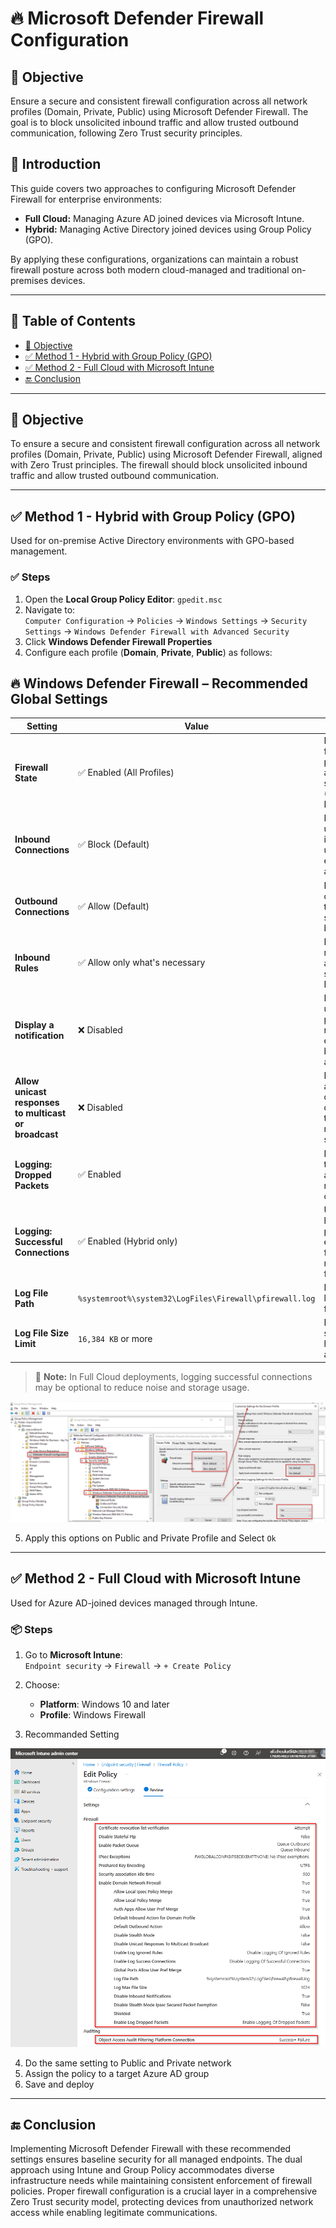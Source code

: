 # 🔥 Microsoft Defender Firewall Configuration

## 🎯 Objective

Ensure a secure and consistent firewall configuration across all network profiles (Domain, Private, Public) using Microsoft Defender Firewall. The goal is to block unsolicited inbound traffic and allow trusted outbound communication, following Zero Trust security principles.

## 📝 Introduction

This guide covers two approaches to configuring Microsoft Defender Firewall for enterprise environments:

- **Full Cloud:** Managing Azure AD joined devices via Microsoft Intune.  
- **Hybrid:** Managing Active Directory joined devices using Group Policy (GPO).

By applying these configurations, organizations can maintain a robust firewall posture across both modern cloud-managed and traditional on-premises devices.

---

## 📘 Table of Contents

* [🎯 Objective](#-objective)
* [✅ Method 1 - Hybrid with Group Policy (GPO)](#-method-1---hybrid-with-group-policy-gpo)
* [✅ Method 2 - Full Cloud with Microsoft Intune](#-method-2---full-cloud-with-microsoft-intune)
* [🔚 Conclusion](#-conclusion)
  
---

## 🎯 Objective

To ensure a secure and consistent firewall configuration across all network profiles (Domain, Private, Public) using Microsoft Defender Firewall, aligned with Zero Trust principles. The firewall should block unsolicited inbound traffic and allow trusted outbound communication.

---

## ✅ Method 1 - Hybrid with Group Policy (GPO)

Used for on-premise Active Directory environments with GPO-based management.

### ✅ Steps

1. Open the **Local Group Policy Editor**: `gpedit.msc`
2. Navigate to:  
   `Computer Configuration` → `Policies` → `Windows Settings` → `Security Settings` → `Windows Defender Firewall with Advanced Security`
3. Click **Windows Defender Firewall Properties**
4. Configure each profile (**Domain**, **Private**, **Public**) as follows:

## 🔥 Windows Defender Firewall – Recommended Global Settings

| Setting | Value | Description |
|---------|-------|-------------|
| **Firewall State** | ✅ Enabled (All Profiles) | Ensures firewall protection is active in all scenarios (Domain, Private, Public) |
| **Inbound Connections** | ✅ Block (Default) | Blocks all unsolicited incoming traffic unless explicitly allowed |
| **Outbound Connections** | ✅ Allow (Default) | Permits outbound traffic unless specifically blocked |
| **Inbound Rules** |  ✅ Allow only what's necessary | Define explicit rules for allowed services (e.g., RDP, SMB) |
| **Display a notification** | ❌ Disabled | Prevents unnecessary pop-ups and reduces exposure of blocked actions |
| **Allow unicast responses to multicast or broadcast** | ❌ Disabled | Prevents attackers from discovering devices through network scanning |
| **Logging: Dropped Packets** | ✅ Enabled | Helps in troubleshooting and auditing rejected connections |
| **Logging: Successful Connections** | ✅ Enabled (Hybrid only) | Useful in hybrid/on-prem environments for visibility, not required in full cloud |
| **Log File Path** | `%systemroot%\system32\LogFiles\Firewall\pfirewall.log` | Default location for firewall logs |
| **Log File Size Limit** | `16,384 KB` or more | Ensures sufficient history for auditing |

> 📝 **Note:** In Full Cloud deployments, logging successful connections may be optional to reduce noise and storage usage.


![GPO-Firewall](https://github.com/AliChoukatli/CyberShield-Enterprise/blob/main/04_AzureAD_Sync_%26_Endpoint_Security/Screenshots/GPO-Firewall.png)

5. Apply this options on Public and Private Profile and Select `Ok`

---


## ✅ Method 2 - Full Cloud with Microsoft Intune

Used for Azure AD-joined devices managed through Intune.

### 📦 Steps

1. Go to **Microsoft Intune**:  
   `Endpoint security` → `Firewall` → `+ Create Policy`
2. Choose:
   - **Platform**: Windows 10 and later  
   - **Profile**: Windows Firewall

3. Recommanded Setting

![Firewall_Setting](https://github.com/AliChoukatli/CyberShield-Enterprise/blob/main/04_AzureAD_Sync_%26_Endpoint_Security/Screenshots/Firewall_Setting.png)

4. Do the same setting to Public and Private network
5. Assign the policy to a target Azure AD group  
6. Save and deploy

---


## 🔚 Conclusion

Implementing Microsoft Defender Firewall with these recommended settings ensures baseline security for all managed endpoints. The dual approach using Intune and Group Policy accommodates diverse infrastructure needs while maintaining consistent enforcement of firewall policies. Proper firewall configuration is a crucial layer in a comprehensive Zero Trust security model, protecting devices from unauthorized network access while enabling legitimate communications.

